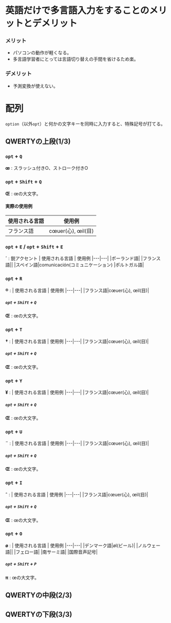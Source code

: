 # 英語だけで多言語入力をすることのメリットとデメリット
### メリット
- パソコンの動作が軽くなる。
- 多言語学習者にとっては言語切り替えの手間を省けるため楽。
### デメリット
- 予測変換が使えない。

# 配列
`option`（以外`opt`）と何かの文字キーを同時に入力すると、特殊記号が打てる。
## QWERTYの上段(1/3)

### `opt` + `Q`
**œ** : スラッシュ付きO、ストローク付きO
### `opt` + `Shift` + `Q`
**Œ** : œの大文字。
#### 実際の使用例
|使用される言語|使用例|
|---|---|
|フランス語|cœuer(心), œil(目)|

### `opt` + `E` / `opt` + `Shift` + `E`
**´** : 鋭アクセント
| 使用される言語 | 使用例
|---|---|
|ポーランド語|
|フランス語||
|スペイン語|comunicación(コミュニケーション)
|ポルトガル語|

### `opt` + `R`
**®** : 
| 使用される言語 | 使用例
|---|---|
|フランス語|cœuer(心), œil(目)|
##### `opt` + `Shift` + `Q`
**Œ** : œの大文字。

### `opt` + `T`
**†** : 
| 使用される言語 | 使用例
|---|---|
|フランス語|cœuer(心), œil(目)|
##### `opt` + `Shift` + `Q`
**Œ** : œの大文字。

### `opt` + `Y`
**¥** : 
| 使用される言語 | 使用例
|---|---|
|フランス語|cœuer(心), œil(目)|
##### `opt` + `Shift` + `Q`
**Œ** : œの大文字。

### `opt` + `U`
**¨** : 
| 使用される言語 | 使用例
|---|---|
|フランス語|cœuer(心), œil(目)|
##### `opt` + `Shift` + `Q`
**Œ** : œの大文字。

### `opt` + `I`
**ˆ** : 
| 使用される言語 | 使用例
|---|---|
|フランス語|cœuer(心), œil(目)|
##### `opt` + `Shift` + `Q`
**Œ** : œの大文字。

### `opt` + `O`
**ø** : 
| 使用される言語 | 使用例
|---|---|
|デンマーク語|øl(ビール)|
|ノルウェー語||
|フェロー語|
|南サーミ語|
|国際音声記号|
##### `opt` + `Shift` + `P`
**π** : œの大文字。

## QWERTYの中段(2/3)
## QWERTYの下段(3/3)